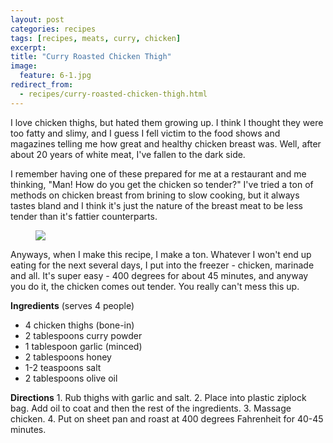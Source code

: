 ```yaml
---
layout: post
categories: recipes
tags: [recipes, meats, curry, chicken]
excerpt: 
title: "Curry Roasted Chicken Thigh"
image:
  feature: 6-1.jpg
redirect_from: 
  - recipes/curry-roasted-chicken-thigh.html
---
```


I love chicken thighs, but hated them growing up. I think I thought they were too fatty and slimy, and I guess I fell victim to the food shows and magazines telling me how great and healthy chicken breast was.  Well, after about 20 years of white meat, I've fallen to the dark side.  

I remember having one of these prepared for me at a restaurant and me thinking, "Man!  How do you get the chicken so tender?"  I've tried a ton of methods on chicken breast from brining to slow cooking, but it always tastes bland and I think it's just the nature of the breast meat to be less tender than it's fattier counterparts.

<figure> <img src='/images/6-2.jpg'> </figure>

Anyways, when I make this recipe, I make a ton.  Whatever I won't end up eating for the next several days, I put into the freezer - chicken, marinade and all.  It's super easy -  400 degrees for about 45 minutes, and anyway you do it, the chicken comes out tender.  You really can't mess this up.
<section class='recipe'>
<p><strong>Ingredients</strong>
(serves 4 people)</p>

<ul><li>4 chicken thighs (bone-in)</li><li>2 tablespoons curry powder</li><li>1 tablespoon garlic (minced)</li><li>2 tablespoons honey</li><li>1-2 teaspoons salt</li><li>2 tablespoons olive oil</li></ul>

<p><strong>Directions</strong>
1. Rub thighs with garlic and salt.
2. Place into plastic ziplock bag.  Add oil to coat and then the rest of the ingredients.
3. Massage chicken.
4. Put on sheet pan and roast at 400 degrees Fahrenheit for 40-45 minutes.</p></section>